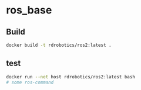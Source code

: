 # ros_base

## Build

```bash
docker build -t rdrobotics/ros2:latest .
```

## test
```bash
docker run --net host rdrobotics/ros2:latest bash
# some ros-command
```